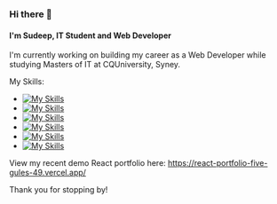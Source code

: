 
### Hi there 👋
#### I'm Sudeep, IT Student and Web Developer

I'm currently working on building my career as a Web Developer while studying Masters of IT at CQUniversity, Syney.

My Skills:
- [![My Skills](https://skillicons.dev/icons?i=php,js)](https://skillicons.dev)
- [![My Skills](https://skillicons.dev/icons?i=html,css)](https://skillicons.dev)
- [![My Skills](https://skillicons.dev/icons?i=react,express)](https://skillicons.dev)
- [![My Skills](https://skillicons.dev/icons?i=mysql)](https://skillicons.dev)
- [![My Skills](https://skillicons.dev/icons?i=xd)](https://skillicons.dev)
- [![My Skills](https://skillicons.dev/icons?i=git)](https://skillicons.dev)


View my recent demo React portfolio here: https://react-portfolio-five-gules-49.vercel.app/

Thank you for stopping by!

<!--
**sudeepbidari/sudeepbidari** is a ✨ _special_ ✨ repository because its `README.md` (this file) appears on your GitHub profile.

Here are some ideas to get you started:

- 🔭 I’m currently working on ...
- 🌱 I’m currently learning ...
- 👯 I’m looking to collaborate on ...
- 🤔 I’m looking for help with ...
- 💬 Ask me about ...
- 📫 How to reach me: ...
- 😄 Pronouns: ...
- ⚡ Fun fact: ...
-->

